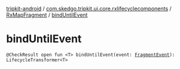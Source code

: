 [tripkit-android](../../index.md) / [com.skedgo.tripkit.ui.core.rxlifecyclecomponents](../index.md) / [RxMapFragment](index.md) / [bindUntilEvent](./bind-until-event.md)

# bindUntilEvent

`@CheckResult open fun <T> bindUntilEvent(event: `[`FragmentEvent`](../-fragment-event/index.md)`): LifecycleTransformer<T>`
